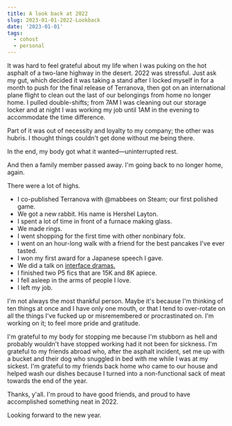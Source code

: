 ```yaml
---
title: A look back at 2022
slug: 2023-01-01-2022-Lookback
date: '2023-01-01'
tags:
  - cohost
  - personal
---
```


It was hard to feel grateful about my life when I was puking on the hot asphalt of a two-lane highway in the desert. 2022 was stressful. Just ask my gut, which decided it was taking a stand after I locked myself in for a month to push for the final release of Terranova, then got on an international plane flight to clean out the last of our belongings from home no longer home. I pulled double-shifts; from 7AM I was cleaning out our storage locker and at night I was working my job until 1AM in the evening to accommodate the time difference.

Part of it was out of necessity and loyalty to my company; the other was hubris. I thought things couldn't get done without me being there.

In the end, my body got what it wanted—uninterrupted rest.

And then a family member passed away. I'm going back to no longer home, again.

There were a lot of highs.

- I co-published Terranova with @mabbees on Steam; our first polished game.
- We got a new rabbit. His name is Hershel Layton.
- I spent a lot of time in front of a furnace making glass.
- We made rings.
- I went shopping for the first time with other nonbinary folx.
- I went on an hour-long walk with a friend for the best pancakes I've ever tasted.
- I won my first award for a Japanese speech I gave.
- We did a talk on [interface dramas.](https://illuminesce.net/interface-drama)
- I finished two P5 fics that are 15K and 8K apiece.
- I fell asleep in the arms of people I love.
- I left my job.

I'm not always the most thankful person. Maybe it's because I'm thinking of ten things at once and I have only one mouth, or that I tend to over-rotate on all the things I've fucked up or misremembered or procrastinated on. I'm working on it; to feel more pride and gratitude.

I'm grateful to my body for stopping me because I'm stubborn as hell and probably wouldn't have stopped working had it not been for sickness. I'm grateful to my friends abroad who, after the asphalt incident, set me up with a bucket and their dog who snuggled in bed with me while I was at my sickest. I'm grateful to my friends back home who came to our house and helped wash our dishes because I turned into a non-functional sack of meat towards the end of the year.

Thanks, y'all. I'm proud to have good friends, and proud to have accomplished something neat in 2022.

Looking forward to the new year.

